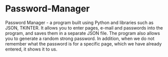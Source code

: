 # Password-Manager
Password Manager - a program built using Python and libraries such as JSON, TKINTER. It allows you to enter pages, e-mail and passwords into the program, and saves them in a separate JSON file. The program also allows you to generate a random strong password. In addition, when we do not remember what the password is for a specific page, which we have already entered, it shows it to us.
